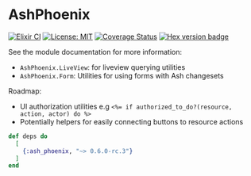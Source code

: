 # AshPhoenix

[![Elixir CI](https://github.com/ash-project/ash_phoenix/actions/workflows/elixir.yml/badge.svg)](https://github.com/ash-project/ash_phoenix/actions/workflows/elixir.yml)
[![License: MIT](https://img.shields.io/badge/License-MIT-yellow.svg)](https://opensource.org/licenses/MIT)
[![Coverage Status](https://coveralls.io/repos/github/ash-project/ash_phoenix/badge.svg?branch=main)](https://coveralls.io/github/ash-project/ash_phoenix?branch=main)
[![Hex version badge](https://img.shields.io/hexpm/v/ash_phoenix.svg)](https://hex.pm/packages/ash_phoenix)

See the module documentation for more information:

- `AshPhoenix.LiveView`: for liveview querying utilities
- `AshPhoenix.Form`: Utilities for using forms with Ash changesets 

Roadmap:

- UI authorization utilities e.g `<%= if authorized_to_do?(resource, action, actor) do %>`
- Potentially helpers for easily connecting buttons to resource actions

```elixir
def deps do
  [
    {:ash_phoenix, "~> 0.6.0-rc.3"}
  ]
end
```

